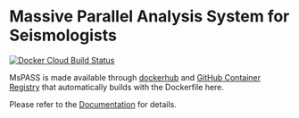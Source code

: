 # Massive Parallel Analysis System for Seismologists 

[![Docker Cloud Build Status](https://img.shields.io/docker/cloud/build/mspass/mspass)](https://hub.docker.com/r/mspass/mspass/builds)

MsPASS is made available through [dockerhub](https://hub.docker.com/r/mspass/mspass) and [GitHub Container Registry](https://github.com/mspass-team/mspass/pkgs/container/mspass) that automatically builds with the Dockerfile here. 

Please refer to the [Documentation](https://www.mspass.org/) for details.
